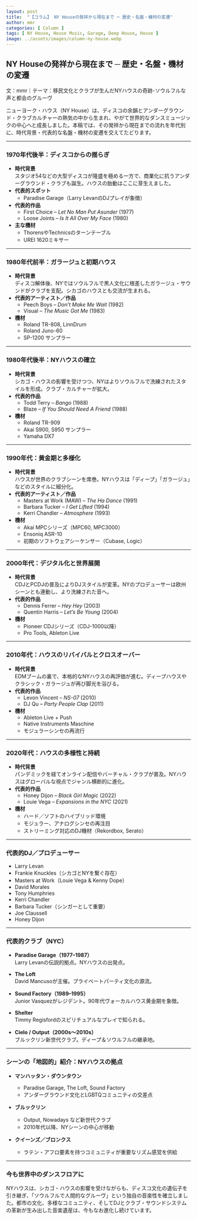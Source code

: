 ```yaml
---
layout: post
title:  "【コラム】 NY Houseの発祥から現在まで ─ 歴史・名盤・機材の変遷"
author: mmr
categories: [ Column ]
tags: [ NY House, House Music, Garage, Deep House, House ]
image: ../assets/images/column-ny-house.webp
---
```


## NY Houseの発祥から現在まで ─ 歴史・名盤・機材の変遷

文：mmr｜テーマ：移民文化とクラブが生んだNYハウスの奇跡-ソウルフルな声と都会のグルーヴ


ニューヨーク・ハウス（NY House）は、ディスコの余韻とアンダーグラウンド・クラブカルチャーの熱気の中から生まれ、やがて世界的なダンスミュージックの中心へと成長しました。本稿では、その発祥から現在までの流れを年代別に、時代背景・代表的な名盤・機材の変遷を交えてたどります。

---


### 1970年代後半：ディスコからの揺らぎ
- **時代背景**  
  スタジオ54などの大型ディスコが隆盛を極める一方で、商業化に抗うアンダーグラウンド・クラブも誕生。ハウスの胎動はここに芽生えました。  
- **代表的スポット**  
  - Paradise Garage（Larry LevanのDJプレイが象徴）  
- **代表的作品**  
  - First Choice – *Let No Man Put Asunder* (1977)  
  - Loose Joints – *Is It All Over My Face* (1980)  
- **主な機材**  
  - ThorensやTechnicsのターンテーブル  
  - UREI 1620ミキサー  

---

### 1980年代前半：ガラージュと初期ハウス
- **時代背景**  
  ディスコ解体後、NYではソウルフルで黒人文化に根差したガラージュ・サウンドがクラブを支配。シカゴのハウスとも交流が生まれる。  
- **代表的アーティスト／作品**  
  - Peech Boys – *Don’t Make Me Wait* (1982)  
  - Visual – *The Music Got Me* (1983)  
- **機材**  
  - Roland TR-808, LinnDrum  
  - Roland Juno-60  
  - SP-1200 サンプラー  

---

### 1980年代後半：NYハウスの確立
- **時代背景**  
  シカゴ・ハウスの影響を受けつつ、NYはよりソウルフルで洗練されたスタイルを形成。クラブ・カルチャーが拡大。  
- **代表的作品**  
  - Todd Terry – *Bango* (1988)  
  - Blaze – *If You Should Need A Friend* (1988)  
- **機材**  
  - Roland TR-909  
  - Akai S900, S950 サンプラー  
  - Yamaha DX7  

---

### 1990年代：黄金期と多様化
- **時代背景**  
  ハウスが世界のクラブシーンを席巻。NYハウスは「ディープ」「ガラージュ」などのスタイルに細分化。  
- **代表的アーティスト／作品**  
  - Masters at Work (MAW) – *The Ha Dance* (1991)  
  - Barbara Tucker – *I Get Lifted* (1994)  
  - Kerri Chandler – *Atmosphere* (1993)  
- **機材**  
  - Akai MPCシリーズ（MPC60, MPC3000）  
  - Ensoniq ASR-10  
  - 初期のソフトウェアシーケンサー（Cubase, Logic）  

---

### 2000年代：デジタル化と世界展開
- **時代背景**  
  CDJとPCDJの普及によりDJスタイルが変革。NYのプロデューサーは欧州シーンとも連動し、より洗練された音へ。  
- **代表的作品**  
  - Dennis Ferrer – *Hey Hey* (2003)  
  - Quentin Harris – *Let’s Be Young* (2004)  
- **機材**  
  - Pioneer CDJシリーズ（CDJ-1000以降）  
  - Pro Tools, Ableton Live  

---

### 2010年代：ハウスのリバイバルとクロスオーバー
- **時代背景**  
  EDMブームの裏で、本格的なNYハウスの再評価が進む。ディープハウスやクラシック・ガラージュが再び脚光を浴びる。  
- **代表的作品**  
  - Levon Vincent – *NS-07* (2010)  
  - DJ Qu – *Party People Clap* (2011)  
- **機材**  
  - Ableton Live + Push  
  - Native Instruments Maschine  
  - モジュラーシンセの再流行  

---

### 2020年代：ハウスの多様性と持続
- **時代背景**  
  パンデミックを経てオンライン配信やバーチャル・クラブが普及。NYハウスはグローバルな視点でジャンル横断的に進化。  
- **代表的作品**  
  - Honey Dijon – *Black Girl Magic* (2022)  
  - Louie Vega – *Expansions in the NYC* (2021)  
- **機材**  
  - ハード／ソフトのハイブリッド環境  
  - モジュラー、アナログシンセの再注目  
  - ストリーミング対応のDJ機材（Rekordbox, Serato）  

---

### 代表的DJ／プロデューサー

- Larry Levan  
- Frankie Knuckles（シカゴとNYを繋ぐ存在）  
- Masters at Work（Louie Vega & Kenny Dope）  
- David Morales  
- Tony Humphries  
- Kerri Chandler  
- Barbara Tucker（シンガーとして重要）  
- Joe Claussell  
- Honey Dijon  

---

### 代表的クラブ（NYC）

- **Paradise Garage（1977–1987）**  
  Larry Levanの伝説的拠点。NYハウスの出発点。  

- **The Loft**  
  David Mancusoが主催。プライベートパーティ文化の源流。  

- **Sound Factory（1989–1995）**  
  Junior Vasquezがレジデント。90年代ヴォーカルハウス黄金期を象徴。  

- **Shelter**  
  Timmy Regisfordのスピリチュアルなプレイで知られる。  

- **Cielo / Output（2000s〜2010s）**  
  ブルックリン新世代クラブ。ディープ＆ソウルフルの継承地。  

---

### シーンの「地図的」紹介：NYハウスの拠点

- **マンハッタン・ダウンタウン**  
  - Paradise Garage, The Loft, Sound Factory  
  - アンダーグラウンド文化とLGBTQコミュニティの交差点  

- **ブルックリン**  
  - Output, Nowadays など新世代クラブ  
  - 2010年代以降、NYシーンの中心が移動  

- **クイーンズ／ブロンクス**  
  - ラテン・アフロ要素を持つコミュニティが重要なリズム感覚を供給  

---

### 今も世界中のダンスフロアに
NYハウスは、シカゴ・ハウスの影響を受けながらも、ディスコ文化の遺伝子を引き継ぎ、「ソウルフルで人間的なグルーヴ」という独自の音楽性を確立しました。都市の文化、多様なコミュニティ、そしてDJとクラブ・サウンドシステムの革新が生み出した音楽遺産は、今もなお進化し続けています。